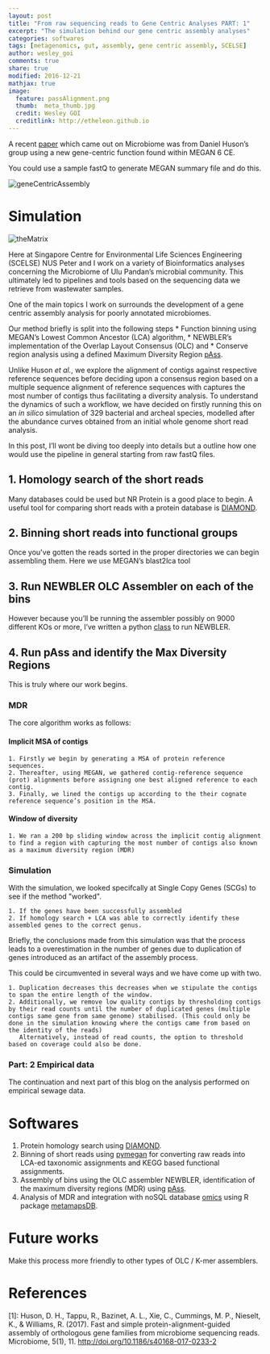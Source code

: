 ```yaml
---
layout: post
title: "From raw sequencing reads to Gene Centric Analyses PART: 1"
excerpt: "The simulation behind our gene centric assembly analyses"
categories: softwares
tags: [metagenomics, gut, assembly, gene centric assembly, SCELSE]
author: wesley_goi
comments: true
share: true
modified: 2016-12-21
mathjax: true
image:
  feature: passAlignment.png
  thumb:  meta_thumb.jpg
  credit: Wesley GOI
  creditlink: http://etheleon.github.io
---
```


A recent [paper](https://microbiomejournal.biomedcentral.com/articles/10.1186/s40168-017-0233-2) which came out on Microbiome was from Daniel Huson’s group using a new gene-centric function found within MEGAN 6 CE.

You could use a sample fastQ to generate MEGAN summary file and do this.

![geneCentricAssembly]()

# Simulation

![theMatrix](http://i.dailymail.co.uk/i/pix/2012/10/11/article-0-006542AF00000258-91_634x345.jpg)

Here at Singapore Centre for Environmental Life Sciences Engineering (SCELSE) NUS Peter and I work on a variety of Bioinformatics analyses concerning the Microbiome of Ulu Pandan’s microbial community. This ultimately led to pipelines and tools based on the sequencing data we retrieve from
wastewater samples.

One of the main topics I work on surrounds the development of a gene centric assembly analysis for poorly annotated microbiomes.

Our method briefly is split into the following steps
    * Function binning using MEGAN’s Lowest Common Ancestor (LCA) algorithm,
    * NEWBLER’s implementation of the Overlap Layout Consensus (OLC) and
    * Conserve region analysis using a defined Maximum Diversity Region [pAss](https://github.com/etheleon/pAss).


Unlike Huson _et al._, we explore the alignment of contigs against respective reference sequences before deciding upon a consensus region based on a multiple sequence alignment of reference sequences with captures the most number of contigs thus facilitating a diversity analysis.
To understand the dynamics of such a workflow, we have decided on firstly running this on an _in silico_ simulation of 329 bacterial and archeal species, modelled after the abundance curves obtained from an initial whole genome short read analysis.

In this post, I’ll wont be diving too deeply into details but a outline how one would use the pipeline in general starting from raw fastQ files.

## 1. Homology search of the short reads

Many databases could be used but NR Protein is a good place to begin. A useful tool for comparing short reads with a protein database is [DIAMOND](https://github.com/bbuchfink/diamond).

## 2. Binning short reads into functional groups

Once you've gotten the reads sorted in the proper directories we can begin assembling them. Here we use MEGAN’s blast2lca tool

## 3. Run NEWBLER OLC Assembler on each of the bins

However because you’ll be running the assembler possibly on 9000 different KOs or more, I’ve written a python [class](https://github.com/etheleon/newbler) to run NEWBLER.

## 4. Run pAss and identify the Max Diversity Regions

This is truly where our work begins.

### MDR

The core algorithm works as follows:

#### Implicit MSA of contigs

    1. Firstly we begin by generating a MSA of protein reference sequences.
    2. Thereafter, using MEGAN, we gathered contig-reference sequence (prot) alignments before assigning one best aligned reference to each contig.
    3. Finally, we lined the contigs up according to the their cognate reference sequence’s position in the MSA.

#### Window of diversity

    1. We ran a 200 bp sliding window across the implicit contig alignment to find a region with capturing the most number of contigs also known as a maximum diversity region (MDR)

### Simulation

With the simulation, we looked specifcally at Single Copy Genes (SCGs) to see if the method "worked".

    1. If the genes have been successfully assembled
    2. If homology search + LCA was able to correctly identify these assembled genes to the correct genus.

Briefly, the conclusions made from this simulation was that the process leads to a overestimation in the number of genes due to duplication of genes introduced as an artifact of the assembly process.

This could be circumvented in several ways and we have come up with two.

    1. Duplication decreases this decreases when we stipulate the contigs to span the entire length of the window.
    2. Additionally, we remove low quality contigs by thresholding contigs by their read counts until the number of duplicated genes (multiple contigs same gene from same genome) stabilised. (This could only be done in the simulation knowing where the contigs came from based on the identity of the reads)
       Alternatively, instead of read counts, the option to threshold based on coverage could also be done.



### Part: 2 Empirical data

The continuation and next part of this blog on the analysis performed on empirical sewage data.

# Softwares

1. Protein homology search using [DIAMOND](https://github.com/bbuchfink/diamond).
2. Binning of short reads using [pymegan](https://github.com/etheleon/pymegan) for converting raw reads into LCA-ed taxonomic assignments and KEGG based functional assignments.
3. Assembly of bins using the OLC assembler NEWBLER, identification of the maximum diversity regions (MDR) using [pAss](https://github.com/etheleon/pAss).
4. Analysis of MDR and integration with noSQL database [omics](https://github.com/etheleon/omics) using R package [metamapsDB](https://github.com/etheleon/MetamapsDB).

# Future works

Make this process more friendly to other types of OLC / K-mer assemblers.

# References

[1]: Huson, D. H., Tappu, R., Bazinet, A. L., Xie, C., Cummings, M. P., Nieselt, K., & Williams, R. (2017). Fast and simple protein-alignment-guided assembly of orthologous gene families from microbiome sequencing reads. Microbiome, 5(1), 11. http://doi.org/10.1186/s40168-017-0233-2
